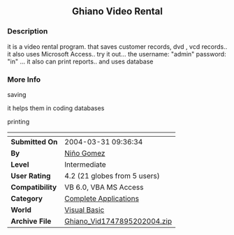 ﻿<div align="center">

## Ghiano Video Rental


</div>

### Description

it is a video rental program. that saves customer records, dvd , vcd records.. it also uses Microsoft Access.. try it out... the username: "admin" password: "in" ... it also can print reports.. and uses database
 
### More Info
 
saving

it helps them in coding databases

printing


<span>             |<span>
---                |---
**Submitted On**   |2004-03-31 09:36:34
**By**             |[Niño Gomez](https://github.com/Planet-Source-Code/PSCIndex/blob/master/ByAuthor/ni-o-gomez.md)
**Level**          |Intermediate
**User Rating**    |4.2 (21 globes from 5 users)
**Compatibility**  |VB 6\.0, VBA MS Access
**Category**       |[Complete Applications](https://github.com/Planet-Source-Code/PSCIndex/blob/master/ByCategory/complete-applications__1-27.md)
**World**          |[Visual Basic](https://github.com/Planet-Source-Code/PSCIndex/blob/master/ByWorld/visual-basic.md)
**Archive File**   |[Ghiano\_Vid1747895202004\.zip](https://github.com/Planet-Source-Code/ni-o-gomez-ghiano-video-rental__1-53901/archive/master.zip)








